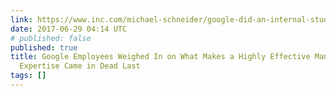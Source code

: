 ```yaml
---
link: https://www.inc.com/michael-schneider/google-did-an-internal-study-that-will-forever-change-how-they-hire-and-promote-.html
date: 2017-06-29 04:14 UTC
# published: false
published: true
title: Google Employees Weighed In on What Makes a Highly Effective Manager. Technical
  Expertise Came in Dead Last
tags: []
---
```




